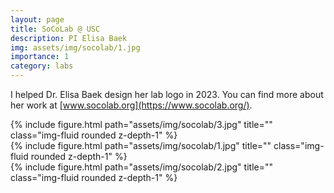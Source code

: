 ```yaml
---
layout: page
title: SoCoLab @ USC
description: PI Elisa Baek
img: assets/img/socolab/1.jpg
importance: 1
category: labs
---
```


I helped Dr. Elisa Baek design her lab logo in 2023. You can find more about her work at [www.socolab.org](https://www.socolab.org/).

<div class="row">
    <div class="col-sm mt-3 mt-md-0">
        {% include figure.html path="assets/img/socolab/3.jpg" title="" class="img-fluid rounded z-depth-1" %}
    </div>
</div>


<div class="row justify-content-sm-center">
    <div class="col-sm-8 mt-3 mt-md-0">
        {% include figure.html path="assets/img/socolab/1.jpg" title="" class="img-fluid rounded z-depth-1" %}
    </div>
    <div class="col-sm-4 mt-3 mt-md-0">
        {% include figure.html path="assets/img/socolab/2.jpg" title="" class="img-fluid rounded z-depth-1" %}
    </div>
</div>

